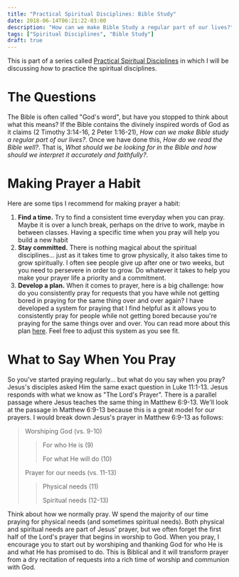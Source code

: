 ```yaml
---
title: "Practical Spiritual Disciplines: Bible Study"
date: 2018-06-14T06:21:22-03:00
description: "How can we make Bible Study a regular part of our lives?"
tags: ["Spiritual Disciplines", "Bible Study"]
draft: true
---
```


This is part of a series called [Practical Spiritual Disciplines](../practical-spiritual-disciplines-why) in which I will be discussing *how* to practice the spiritual disciplines.

# The Questions

The Bible is often called "God's word", but have you stopped to think about what this means? If the Bible contains the divinely inspired words of God as it claims (2 Timothy 3:14-16, 2 Peter 1:16-21), *How can we make Bible study a regular part of our lives?*. Once we have done this, *How do we read the Bible well?*. That is, *What should we be looking for in the Bible and how should we interpret it accurately and faithfully?*. 

# Making Prayer a Habit

Here are some tips I recommend for making prayer a habit:

1. **Find a time.** Try to find a consistent time everyday when you can pray. Maybe it is over a lunch break, perhaps on the drive to work, maybe in between classes. Having a specific time when you pray will help you build a new habit
2. **Stay committed.** There is nothing magical about the spiritual disciplines... just as it takes time to grow physically, it also takes time to grow spiritually. I often see people give up after one or two weeks, but you need to persevere in order to grow. Do whatever it takes to help you make your prayer life a priority and a commitment.
3. **Develop a plan.** When it comes to prayer, here is a big challenge: how do you consistently pray for requests that you have while not getting bored in praying for the same thing over and over again? I have developed a system for praying that I find helpful as it allows you to consistently pray for people while not getting bored because you're praying for the same things over and over. You can read more about this plan [here](../prayer-plan). Feel free to adjust this system as you see fit.

# What to Say When You Pray

So you've started praying regularly... but what do you say when you pray? Jesus's disciples asked Him the same exact question in Luke 11:1-13. Jesus responds with what we know as "The Lord's Prayer". There is a parallel passage where Jesus teaches the same thing in Matthew 6:9-13. We'll look at the passage in Matthew 6:9-13 because this is a great model for our prayers. I would break down Jesus's prayer in Matthew 6:9-13 as follows:

  > Worshiping God (vs. 9-10)
  > 
  >  > For who He is (9)
  >  > 
  >  > For what He will do (10)
  > 
  > Prayer for our needs (vs. 11-13)
  > 
  >  > Physical needs (11)
  >  > 
  >  > Spiritual needs (12-13)

Think about how we normally pray. W spend the majority of our time praying for physical needs (and sometimes spiritual needs). Both physical and spiritual needs are part of Jesus' prayer, but we often forget the first half of the Lord's prayer that begins in worship to God. When you pray, I encourage you to start out by worshiping and thanking God for who He is and what He has promised to do. This is Biblical and it will transform prayer from a dry recitation of requests into a rich time of worship and communion with God.
